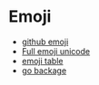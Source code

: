 # Emoji


- [github emoji](https://api.github.com/emojis)
- [Full emoji unicode](https://emojipedia.org/emoji/)
- [emoji table](https://apps.timwhitlock.info/emoji/tables/unicode)
- [go backage](https://play.golang.org/p/yPgKw3Z9HW)
